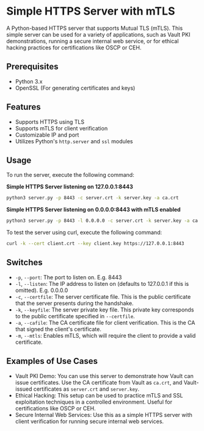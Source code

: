 # Simple HTTPS Server with mTLS
A Python-based HTTPS server that supports Mutual TLS (mTLS). This simple server can be used for a variety of applications, such as Vault PKI demonstrations, running a secure internal web service, or for ethical hacking practices for certifications like OSCP or CEH.

## Prerequisites
- Python 3.x
- OpenSSL (For generating certificates and keys)

## Features
- Supports HTTPS using TLS
- Supports mTLS for client verification
- Customizable IP and port
- Utilizes Python's `http.server` and `ssl` modules

## Usage
To run the server, execute the following command:

**Simple HTTPS Server listening on 127.0.0.1:8443**
```bash
python3 server.py -p 8443 -c server.crt -k server.key -a ca.crt
```

**Simple HTTPS Server listening on 0.0.0.0:8443 with mTLS enabled**
```bash
python3 server.py -p 8443 -l 0.0.0.0 -c server.crt -k server.key -a ca.crt -m
```

To test the server using curl, execute the following command:
``` bash
curl -k --cert client.crt --key client.key https://127.0.0.1:8443
```
## Switches
* `-p`, `--port`: The port to listen on. E.g. 8443
* `-l`, `--listen`: The IP address to listen on (defaults to 127.0.0.1 if this is omitted). E.g. 0.0.0.0
* `-c`, `--certfile`: The server certificate file. This is the public certificate that the server presents during the handshake.
* `-k`, `--keyfile`: The server private key file. This private key corresponds to the public certificate specified in `--certfile`.
* `-a`, `--cafile`: The CA certificate file for client verification. This is the CA that signed the client's certificate.
* `-m`, `--mtls`: Enables mTLS, which will require the client to provide a valid certificate.

## Examples of Use Cases
* Vault PKI Demo: You can use this server to demonstrate how Vault can issue certificates. Use the CA certificate from Vault as `ca.crt`, and Vault-issued certificates as `server.crt` and `server.key`.
* Ethical Hacking: This setup can be used to practice mTLS and SSL exploitation techniques in a controlled environment. Useful for certifications like OSCP or CEH.
* Secure Internal Web Services: Use this as a simple HTTPS server with client verification for running secure internal web services.